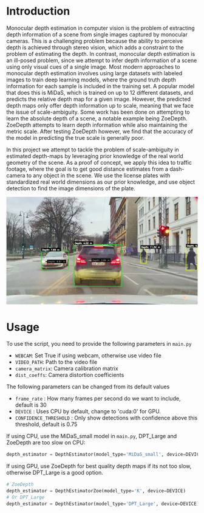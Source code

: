 # Introduction

Monocular depth estimation in computer vision is the problem of extracting depth information of a scene from single images captured by monocular cameras.
This is a challenging problem because the ability to perceive depth is achieved through stereo vision, which adds a constraint to the problem of estimating the depth.
In contrast, monocular depth estimation is an ill-posed problem, since we attempt to infer depth information of a scene using only visual cues of a single image.
Most modern approaches to monocular depth estimation involves using large datasets with labeled images to train deep learning models, where the ground truth depth information for each sample is included in the training set.
A popular model that does this is MiDaS, which is trained on up to 12 different datasets, and predicts the relative depth map for a given image.
However, the predicted depth maps only offer depth information up to scale, meaning that we face the issue of scale-ambiguity.
Some work has been done on attempting to learn the absolute depth of a scene, a notable example being ZoeDepth.
ZoeDepth attempts to learn depth information while also maintaining the metric scale.
After testing ZoeDepth however, we find that the accuracy of the model in predicting the true scale is generally poor.

In this project we attempt to tackle the problem of scale-ambiguity in estimated depth-maps by leveraging prior knowledge of the real world geometry of the scene.
As a proof of concept, we apply this idea to traffic footage, where the goal is to get good distance estimates from a dash-camera to any object in the scene.
We use the license plates with standardized real world dimensions as our prior knowledge, and use object detection to find the image dimensions of the plate.

![Runtime example](dashcam-example.png)

# Usage

To use the script, you need to provide the following parameters in `main.py`

- `WEBCAM`: Set True if using webcam, otherwise use video file
- `VIDEO_PATH`: Path to the video file
- `camera_matrix`: Camera calibration matrix
- `dist_coeffs`: Camera distortion coefficients

The following parameters can be changed from its default values

- `frame_rate` : How many frames per second do we want to include, default is 30
- `DEVICE` : Uses CPU by default, change to 'cuda:0' for GPU.
- `CONFIDENCE_THRESHOLD` : Only show detections with confidence above this threshold, default is 0.75

If using CPU, use the MiDaS_small model in `main.py`, DPT_Large and ZoeDepth are too slow on CPU:

```python
depth_estimator = DepthEstimator(model_type='MiDaS_small', device=DEVICE)
```

If using GPU, use ZoeDepth for best quality depth maps if its not too slow, otherwise DPT_Large is a good option.

```python
# ZoeDepth
depth_estimator = DepthEstimatorZoe(model_type='K', device=DEVICE)
# Or DPT_Large
depth_estimator = DepthEstimator(model_type='DPT_Large', device=DEVICE)
```
